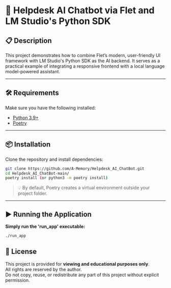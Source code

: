 # 🚀 Helpdesk AI Chatbot via Flet and LM Studio's Python SDK

## 📋 Description

This project demonstrates how to combine Flet’s modern, user-friendly UI framework with LM Studio's Python SDK as the AI backend. It serves as a practical example of integrating a responsive frontend with a local language model-powered assistant.

---

## 🛠 Requirements

Make sure you have the following installed:

- [Python 3.9+](https://www.python.org/downloads/)
- [Poetry](https://python-poetry.org/docs/#installation)

---

## 📦 Installation

Clone the repository and install dependencies:

```bash
git clone https://github.com/A-Memory/Helpdesk_AI_ChatBot.git
cd Helpdesk_AI_ChatBot-main/
poetry install (or python3 -m poetry install)
```

> 💡 By default, Poetry creates a virtual environment outside your project folder.

---

## ▶️ Running the Application

**Simply run the 'run_app' executable:**
```bash
./run_app
```

## 📜 License

This project is provided for **viewing and educational purposes only**.  
All rights are reserved by the author.  
Do not copy, reuse, or redistribute any part of this project without explicit permission.
